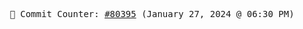 <p align="center">
    <samp>
        📮 Commit Counter: <a href="https://github.com/Javascript-void0/Javascript-void0/commits/main">#80395</a> (January 27, 2024 @ 06:30 PM)
    </samp>
</p>